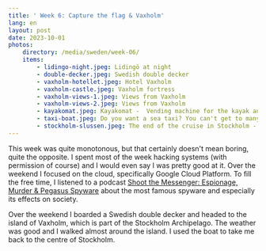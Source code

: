 ```yaml
---
title: ' Week 6: Capture the flag & Vaxholm'
lang: en
layout: post
date: 2023-10-01
photos:
    directory: /media/sweden/week-06/
    items:
        - lidingo-night.jpeg: Lidingö at night
        - double-decker.jpeg: Swedish double decker
        - vaxholm-hotellet.jpeg: Hotel Vaxholm
        - vaxholm-castle.jpeg: Vaxholm fortress
        - vaxholm-views-1.jpeg: Views from Vaxholm
        - vaxholm-views-2.jpeg: Views from Vaxholm
        - kayakomat.jpeg: Kayakomat -  Vending machine for the kayak and paddleboards
        - taxi-boat.jpeg: Do you want a sea taxi? You can't get to many islands without a boat.
        - stockholm-slussen.jpeg: The end of the cruise in Stockholm - Slussen.
---
```


This week was quite monotonous, but that certainly doesn't mean boring, quite the opposite. I spent most of the week hacking systems (with permission of course) and I would even say I was pretty good at it. Over the weekend I focused on the cloud, specifically Google Cloud Platform. To fill the free time, I listened to a podcast [Shoot the Messenger: Espionage, Murder & Pegasus Spyware](https://podcasts.apple.com/us/podcast/shoot-the-messenger-espionage-murder-pegasus-spyware/id1661177850) about the most famous spyware and especially its effects on society.

Over the weekend I boarded a Swedish double decker and headed to the island of Vaxholm, which is part of the Stockholm Archipelago. The weather was good and I walked almost around the island. I used the boat to take me back to the centre of Stockholm.
